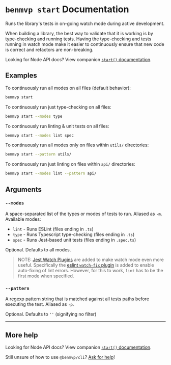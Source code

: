 # `benmvp start` Documentation

Runs the library's tests in on-going watch mode during active development. 

When building a library, the best way to validate that it is working is by type-checking and running tests. Having the type-checking and tests running in watch mode make it easier to continuously ensure that new code is correct and refactors are non-breaking.

Looking for Node API docs? View companion [`start()` documentation](../api/start.md).

## Examples

To continuously run all modes on all files (default behavior):

```sh
benmvp start
```

To continuously run just type-checking on all files:

```sh
benmvp start --modes type
```

To continuously run linting & unit tests on all files:

```sh
benmvp start --modes lint spec
```

To continuously run all modes only on files within `utils/` directories:

```sh
benmvp start --pattern utils/
```

To continuously run just linting on files within `api/` directories:

```sh
benmvp start --modes lint --pattern api/
```

## Arguments

### `--modes`

A space-separated list of the types or modes of tests to run. Aliased as `-m`. Available modes:

- `lint` - Runs ESLint (files ending in `.ts`)
- `type` - Runs Typescript type-checking (files ending in `.ts`)
- `spec` - Runs Jest-based unit tests (files ending in `.spec.ts`)

Optional. Defaults to all modes.

> NOTE: [Jest Watch Plugins](https://jestjs.io/docs/en/watch-plugins) are added to make watch mode even more useful. Specifically the [eslint `watch-fix` plugin](https://github.com/jest-community/jest-runner-eslint#toggle---fix-in-watch-mode) is added to enable auto-fixing of lint errors. However, for this to work, `lint` has to be the first mode when specified.

### `--pattern`

A regexp pattern string that is matched against all tests paths before executing the test. Aliased as `-p`.

Optional. Defaults to `''` (signifying no filter)

---

## More help

Looking for Node API docs? View companion [`start()` documentation](../api/start.md).

Still unsure of how to use `@benmvp/cli`? [Ask for help](https://github.com/benmvp/benmvp-cli/issues)!
